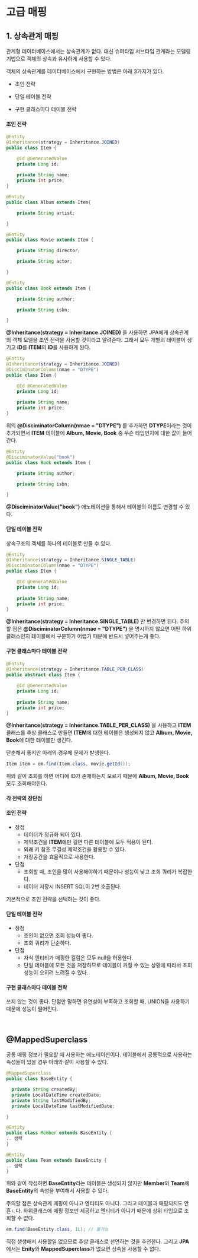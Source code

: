 # 고급 매핑

## 1. 상속관계 매핑

관계형 데이터베이스에서는 상속관계가 없다. 대신 슈퍼타입 서브타입 관계라는 모델링 기법으로 객체의 상속과 유사하게 사용할 수 있다.

객체의 상속관계를 데이터베이스에서 구현하는 방법은 아래 3가지가 있다.

- 조인 전략

- 단일 테이블 전략

- 구현 클래스마다 테이블 전략

#### 조인 전략

```java
@Entity
@Inheritance(strategy = Inheritance.JOINED)
public class Item {

    @Id @GeneratedValue
    private Long id;
    
    private String name;
    private int price;
}
```

```java
@Entity
public class Album extends Item{

    private String artist;

}
```

```java
@Entity
public class Movie extends Item {

    private String director;

    private String actor;

}
```

```java
@Entity
public class Book extends Item {

    private String author;

    private String isbn;

}
```

**@Inheritance(strategy = Inheritance.JOINED)** 을 사용하면 JPA에게 상속관계의 객체 모델을 조인 전략을 사용할 것이라고 알려준다. 그래서 모두 개별의 테이블이 생기고 **ID**를 **ITEM**의 **ID**를 사용하게 된다.

```java
@Entity
@Inheritance(strategy = Inheritance.JOINED)
@DisciminatorColumn(nmae = "DTYPE")
public class Item {

    @Id @GeneratedValue
    private Long id;
    
    private String name;
    private int price;
}
```

위의 **@DisciminatorColumn(nmae = "DTYPE")** 를 추가하면 **DTYPE**이라는 것이 추가되면서 **ITEM** 테이블에 **Album, Movie, Book** 중 무슨 타입인지에 대한 값이 들어간다.

```java
@Entity
@DisciminatorValue("book")
public class Book extends Item {

    private String author;

    private String isbn;

}
```
**@DisciminatorValue("book")** 애노테이션을 통해서 테이블의 이름도 변경할 수 있다.

#### 단일 테이블 전략

상속구조의 객체를 하나의 테이블로 만들 수 있다.

```java
@Entity
@Inheritance(strategy = Inheritance.SINGLE_TABLE)
@DisciminatorColumn(nmae = "DTYPE")
public class Item {

    @Id @GeneratedValue
    private Long id;
    
    private String name;
    private int price;
}
```

**@Inheritance(strategy = Inheritance.SINGLE_TABLE)** 만 변경하면 된다. 주의할 점은 **@DisciminatorColumn(nmae = "DTYPE")** 을 명시하지 않으면 어떤 하위 클래스인지 테이블에서 구분하기 어렵기 때문에 반드시 넣어주는게 좋다.

#### 구현 클래스마다 테이블 전략

```java
@Entity
@Inheritance(strategy = Inheritance.TABLE_PER_CLASS)
public abstract class Item {

    @Id @GeneratedValue
    private Long id;
    
    private String name;
    private int price;
}
```

**@Inheritance(strategy = Inheritance.TABLE_PER_CLASS)** 을 사용하고 **ITEM** 클래스를 추상 클래스로 만들면 **ITEM**에 대한 테이블은 생성되지 않고 **Album, Movie, Book**에 대한 테이블만 생긴다.

단순해서 좋지만 아래의 경우에 문제가 발생한다.

```java
Item item = em.find(Item.class, movie.getId());
```

위와 같이 조회를 하면 어디에 ID가 존재하는지 모르기 때문에 **Album, Movie, Book** 모두 조회해야한다.

#### 각 전략의 장단점

#### 조인 전략 
- 장점 
  - 데이터가 정규화 되어 있다.
  - 제약조건을 **ITEM**에만 걸면 다른 테이블에 모두 적용이 된다.
  - 외래 키 참조 무결성 제약조건을 활용할 수 있다.
  - 저장공간을 효율적으로 사용한다.
- 단점
  - 조회할 때, 조인을 많이 사용해야하기 때문이나 성능이 낮고 조회 쿼리가 복잡한다.
  - 데이터 저장시 INSERT SQL이 2번 호출된다.

기본적으로 조인 전략을 선택하는 것이 좋다.

#### 단일 테이블 전략

- 장점
  - 조인이 없으면 조회 성능이 좋다.
  - 조회 쿼리가 단순하다.
- 단점
  - 자식 엔티티가 매핑한 컬럼은 모두 null을 허용한다.
  - 단일 테이블에 모든 것을 저장하므로 테이블이 커질 수 있는 상황에 따라서 조회 성능이 오히려 느려질 수 있다.

#### 구현 클래스마다 테이블 전략

쓰지 않는 것이 좋다. 단점만 말하면 유연성이 부족하고 조회할 때, UNION을 사용하기 때문에 성능이 떨어진다.

<br>

## @MappedSuperclass

공통 매핑 정보가 필요할 때 사용하는 애노테이션이다. 테이블에서 공통적으로 사용하는 속성들이 있을 경우 아래와 같이 사용할 수 있다.

```java
@MappedSuperclass
public class BaseEntity {

  private String createdBy;
  private LocalDateTime createdDate;
  private String lastModifiedBy;
  private LocalDateTime lastModifiedDate;

}
```

```java
@Entity
public class Member extends BaseEntity {
.. 생략
}
```


```java
@Entity
public class Team extends BaseEntity {
.. 생략
}
```

위와 같이 작성하면 **BaseEntity**라는 테이블은 생성되지 않지만 **Member**와 **Team**에 **BaseEntity**의 속성을 부여해서 사용할 수 있다.

주의할 점은 상속관계 매핑이 아니고 엔티티도 아니다. 그리고 테이블과 매핑되지도 안흔ㄴ다. 하위클래스에 매핑 정보만 제공하고 엔티티가 아니기 때문에 상위 타입으로 조회할 수 없다.

```java
em.find(BaseEntity.class, 1L); // 불가능
```

직접 생생해서 사용할일 없으므로 추상 클래스로 선언하는 것을 추천한다. 그리고 **JPA**에서는 **Enity**와 **MappedSuperclass**가 없으면 상속을 사용할 수 없다.